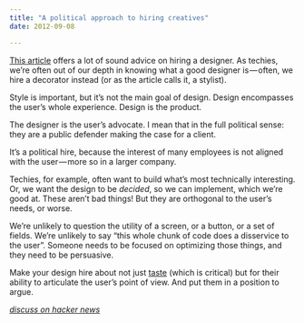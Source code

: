 ```yaml
---
title: "A political approach to hiring creatives"
date: 2012-09-08

---
```


[This article](http://the-pastry-box-project.net/stephen-anderson/2012-september-7/) offers a lot of sound advice on hiring a designer. As techies, we’re often out of our depth in knowing what a good designer is — often, we hire a decorator instead (or as the article calls it, a stylist).

Style is important, but it’s not the main goal of design. Design encompasses the user’s whole experience. Design is the product.

The designer is the user’s advocate. I mean that in the full political sense: they are a public defender making the case for a client.

It’s a political hire, because the interest of many employees is not aligned with the user — more so in a larger company.

Techies, for example, often want to build what’s most technically interesting. Or, we want the design to be _decided_, so we can implement, which we’re good at. These aren’t bad things! But they are orthogonal to the user’s needs, or worse.

We’re unlikely to question the utility of a screen, or a button, or a set of fields. We’re unlikely to say “this whole chunk of code does a disservice to the user”. Someone needs to be focused on optimizing those things, and they need to be persuasive.

Make your design hire about not just [taste](http://brintmontgomery.blogspot.com/2010/01/taste-as-defined-by-steve-jobs.html) (which is critical) but for their ability to articulate the user’s point of view. And put them in a position to argue.

[_discuss on hacker news_](http://news.ycombinator.com/item?id=4493604)

